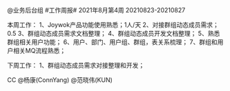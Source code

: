 @业务后台组 #工作周报#
2021年8月第4周 20210823-20210827

本周工作：
1、Joywok产品功能使用熟悉；1人/天
2、对接群组动态成员需求；0.5
3、群组动态成员需求文档整理；
4、群组动态成员开发文档整理；
5、熟悉群组相关用户功能；
6、用户、部门、用户组、群组，表关系梳理；
7、群组和用户相关MQ流程熟悉；

下周工作：
1、群组动态成员需求对接整理和开发；

CC @杨康(ConnYang) @范晓伟(KUN) 